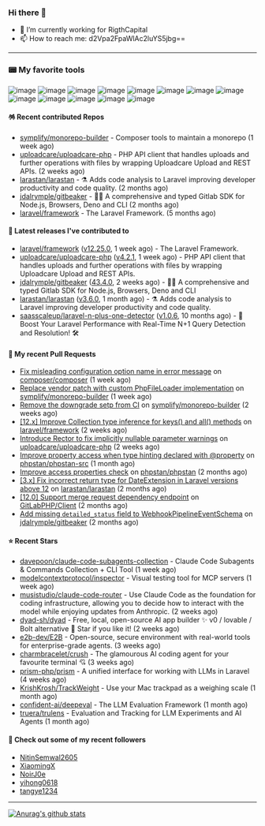 ### Hi there 👋

- 🔭 I’m currently working for RigthCapital
- 📫 How to reach me: d2Vpa2FpaWlAc2luYS5jbg==

---

### 📟 My favorite tools
![image](https://img.shields.io/badge/Laravel-FF2D20?style=for-the-badge&logo=laravel&logoColor=white)
![image](http://img.shields.io/badge/-PHPStorm-181717?style=for-the-badge&logo=phpstorm&logoColor=white)
![image](https://img.shields.io/badge/Github%20Actions-282a2e?style=for-the-badge&logo=githubactions&logoColor=367cfe)
![image](https://img.shields.io/badge/Jira-0052CC?style=for-the-badge&logo=Jira&logoColor=white)
![image](https://img.shields.io/badge/Sentry-black?style=for-the-badge&logo=Sentry&logoColor=#362D59)
![image](https://img.shields.io/badge/ChatGPT-74aa9c?style=for-the-badge&logo=openai&logoColor=white)
![image](https://img.shields.io/badge/Medium-12100E?style=for-the-badge&logo=medium&logoColor=white)
![image](https://img.shields.io/badge/RSS-FFA500?style=for-the-badge&logo=rss&logoColor=white)
![image](https://img.shields.io/badge/Amazon_AWS-FF9900?style=for-the-badge&logo=amazonaws&logoColor=white)
![image](https://img.shields.io/badge/Slack-4A154B?style=for-the-badge&logo=slack&logoColor=white)
![image](https://img.shields.io/badge/Zoom-2D8CFF?style=for-the-badge&logo=zoom&logoColor=white)
![image](https://img.shields.io/badge/Netflix-E50914?style=for-the-badge&logo=netflix&logoColor=white)
![image](https://img.shields.io/badge/Spotify-1ED760?&style=for-the-badge&logo=spotify&logoColor=white)

#### 🪅 Recent contributed Repos

- [symplify/monorepo-builder](https://github.com/symplify/monorepo-builder) - Composer tools to maintain a monorepo (1 week ago)
- [uploadcare/uploadcare-php](https://github.com/uploadcare/uploadcare-php) - PHP API client that handles uploads and further operations with files by wrapping Uploadcare Upload and REST APIs. (2 weeks ago)
- [larastan/larastan](https://github.com/larastan/larastan) - ⚗️ Adds code analysis to Laravel improving developer productivity and code quality. (2 months ago)
- [jdalrymple/gitbeaker](https://github.com/jdalrymple/gitbeaker) - 🦊🧪 A comprehensive and typed Gitlab SDK for Node.js, Browsers, Deno and CLI  (2 months ago)
- [laravel/framework](https://github.com/laravel/framework) - The Laravel Framework. (5 months ago)

#### 🔭 Latest releases I've contributed to

- [laravel/framework](https://github.com/laravel/framework) ([v12.25.0](https://github.com/laravel/framework/releases/tag/v12.25.0), 1 week ago) - The Laravel Framework.
- [uploadcare/uploadcare-php](https://github.com/uploadcare/uploadcare-php) ([v4.2.1](https://github.com/uploadcare/uploadcare-php/releases/tag/v4.2.1), 1 week ago) - PHP API client that handles uploads and further operations with files by wrapping Uploadcare Upload and REST APIs.
- [jdalrymple/gitbeaker](https://github.com/jdalrymple/gitbeaker) ([43.4.0](https://github.com/jdalrymple/gitbeaker/releases/tag/43.4.0), 2 weeks ago) - 🦊🧪 A comprehensive and typed Gitlab SDK for Node.js, Browsers, Deno and CLI 
- [larastan/larastan](https://github.com/larastan/larastan) ([v3.6.0](https://github.com/larastan/larastan/releases/tag/v3.6.0), 1 month ago) - ⚗️ Adds code analysis to Laravel improving developer productivity and code quality.
- [saasscaleup/laravel-n-plus-one-detector](https://github.com/saasscaleup/laravel-n-plus-one-detector) ([v1.0.6](https://github.com/saasscaleup/laravel-n-plus-one-detector/releases/tag/v1.0.6), 10 months ago) - 🚀 Boost Your Laravel Performance with Real-Time N&#43;1 Query Detection and Resolution! 🛠️

#### 🔨 My recent Pull Requests

- [Fix misleading configuration option name in error message](https://github.com/composer/composer/pull/12498) on [composer/composer](https://github.com/composer/composer) (1 week ago)
- [Replace vendor patch with custom PhpFileLoader implementation](https://github.com/symplify/monorepo-builder/pull/85) on [symplify/monorepo-builder](https://github.com/symplify/monorepo-builder) (1 week ago)
- [Remove the downgrade setp from CI](https://github.com/symplify/monorepo-builder/pull/81) on [symplify/monorepo-builder](https://github.com/symplify/monorepo-builder) (2 weeks ago)
- [[12.x] Improve Collection type inference for keys() and all() methods](https://github.com/laravel/framework/pull/56546) on [laravel/framework](https://github.com/laravel/framework) (2 weeks ago)
- [Introduce Rector to fix implicitly nullable parameter warnings](https://github.com/uploadcare/uploadcare-php/pull/218) on [uploadcare/uploadcare-php](https://github.com/uploadcare/uploadcare-php) (2 weeks ago)
- [Improve property access when type hinting declared with @property](https://github.com/phpstan/phpstan-src/pull/4075) on [phpstan/phpstan-src](https://github.com/phpstan/phpstan-src) (1 month ago)
- [Improve access properties check](https://github.com/phpstan/phpstan/pull/13191) on [phpstan/phpstan](https://github.com/phpstan/phpstan) (2 months ago)
- [[3.x] Fix incorrect return type for DateExtension in Laravel versions above 12](https://github.com/larastan/larastan/pull/2299) on [larastan/larastan](https://github.com/larastan/larastan) (2 months ago)
- [[12.0] Support merge request dependency endpoint](https://github.com/GitLabPHP/Client/pull/835) on [GitLabPHP/Client](https://github.com/GitLabPHP/Client) (2 months ago)
- [Add missing `detailed_status` field to WebhookPipelineEventSchema](https://github.com/jdalrymple/gitbeaker/pull/3729) on [jdalrymple/gitbeaker](https://github.com/jdalrymple/gitbeaker) (2 months ago)

#### ⭐ Recent Stars

- [davepoon/claude-code-subagents-collection](https://github.com/davepoon/claude-code-subagents-collection) - Claude Code Subagents &amp; Commands Collection &#43; CLI Tool (1 week ago)
- [modelcontextprotocol/inspector](https://github.com/modelcontextprotocol/inspector) - Visual testing tool for MCP servers (1 week ago)
- [musistudio/claude-code-router](https://github.com/musistudio/claude-code-router) - Use Claude Code as the foundation for coding infrastructure, allowing you to decide how to interact with the model while enjoying updates from Anthropic. (2 weeks ago)
- [dyad-sh/dyad](https://github.com/dyad-sh/dyad) - Free, local, open-source AI app builder ✨ v0 / lovable / Bolt alternative 🌟 Star if you like it! (2 weeks ago)
- [e2b-dev/E2B](https://github.com/e2b-dev/E2B) - Open-source, secure environment with real-world tools for enterprise-grade agents. (3 weeks ago)
- [charmbracelet/crush](https://github.com/charmbracelet/crush) - The glamourous AI coding agent for your favourite terminal 💘 (3 weeks ago)
- [prism-php/prism](https://github.com/prism-php/prism) - A unified interface for working with LLMs in Laravel (4 weeks ago)
- [KrishKrosh/TrackWeight](https://github.com/KrishKrosh/TrackWeight) - Use your Mac trackpad as a weighing scale (1 month ago)
- [confident-ai/deepeval](https://github.com/confident-ai/deepeval) - The LLM Evaluation Framework (1 month ago)
- [truera/trulens](https://github.com/truera/trulens) - Evaluation and Tracking for LLM Experiments and AI Agents (1 month ago)

#### 👯 Check out some of my recent followers

- [NitinSemwal2605](https://github.com/NitinSemwal2605)
- [XiaomingX](https://github.com/XiaomingX)
- [NoirJ0e](https://github.com/NoirJ0e)
- [yihong0618](https://github.com/yihong0618)
- [tangye1234](https://github.com/tangye1234)


---



[![Anurag's github stats](https://github-readme-stats.vercel.app/api?username=kayw-geek&show_icons=true&theme=onedark)](https://github.com/kayw-geek)

